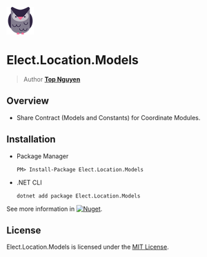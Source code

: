﻿![Logo](../../../Logo.png)
# Elect.Location.Models
> Author [**Top Nguyen**](http://topnguyen.com)

## Overview
 - Share Contract (Models and Constants) for Coordinate Modules.

## Installation
 - Package Manager
    ```
    PM> Install-Package Elect.Location.Models
    ```
 - .NET CLI
    ```
    dotnet add package Elect.Location.Models
    ```

See more information in [![Nuget](https://buildstats.info/nuget/Elect.Location.Models)](https://www.nuget.org/packages/Elect.Location.Models/).

## License
Elect.Location.Models is licensed under the [MIT License](../../../LICENSE).